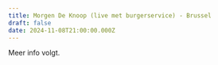 ```yaml
---
title: Morgen De Knoop (live met burgerservice) - Brussel
draft: false
date: 2024-11-08T21:00:00.000Z
---
```

M﻿eer info volgt.
